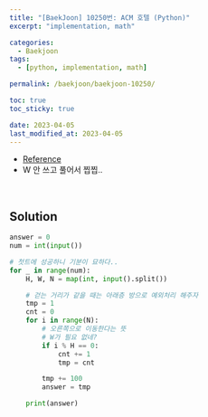 ```yaml
---
title: "[BaekJoon] 10250번: ACM 호텔 (Python)"
excerpt: "implementation, math"

categories:
  - Baekjoon
tags:
  - [python, implementation, math]

permalink: /baekjoon/baekjoon-10250/

toc: true
toc_sticky: true

date: 2023-04-05
last_modified_at: 2023-04-05
---
```


- [Reference](https://www.acmicpc.net/problem/10250)
- W 안 쓰고 풀어서 찝찝..

<br>

## Solution

```python
answer = 0
num = int(input())

# 첫트에 성공하니 기분이 묘하다..
for _ in range(num):
    H, W, N = map(int, input().split())

    # 걷는 거리가 같을 때는 아래층 방으로 예외처리 해주자
    tmp = 1
    cnt = 0
    for i in range(N):
        # 오른쪽으로 이동한다는 뜻
        # W가 필요 없네?
        if i % H == 0:
            cnt += 1
            tmp = cnt

        tmp += 100
        answer = tmp

    print(answer)
```